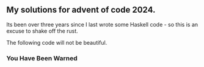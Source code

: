 ## My solutions for advent of code 2024.

Its been over three years since I last wrote some Haskell code - so this is an excuse to shake off the rust.

The following code will not be beautiful.

### You Have Been Warned
